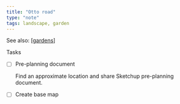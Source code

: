 ```yaml
---
title: "Otto road"
type: "note"
tags: landscape, garden
---
```


See also: [[gardens]]

Tasks 
- [ ] Pre-planning document 

    Find an approximate location and share Sketchup pre-planning document.

- [ ] Create base map 




[//begin]: # "Autogenerated link references for markdown compatibility"
[gardens]: gardens "Gardens"
[//end]: # "Autogenerated link references"